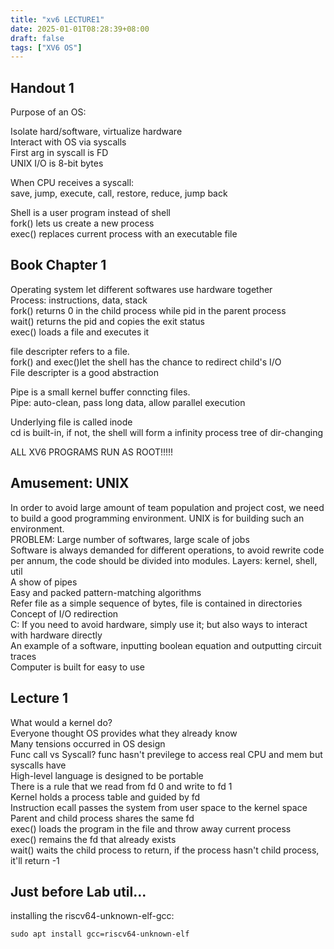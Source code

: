 ```yaml
---
title: "xv6 LECTURE1"
date: 2025-01-01T08:28:39+08:00
draft: false
tags: ["XV6 OS"]
---
```


## Handout 1

Purpose of an OS:

Isolate hard/software, virtualize hardware  
Interact with OS via syscalls  
First arg in syscall is FD  
UNIX I/O is 8-bit bytes  

When CPU receives a syscall:  
save, jump, execute, call, restore, reduce, jump back  

Shell is a user program instead of shell  
fork() lets us create a new process  
exec() replaces current process with an executable file  

## Book Chapter 1

Operating system let different softwares use hardware together  
Process: instructions, data, stack  
fork() returns 0 in the child process while pid in the parent process  
wait() returns the pid and copies the exit status  
exec() loads a file and executes it  

file descripter refers to a file.  
fork() and exec()let the shell has the chance to redirect child's I/O  
File descripter is a good abstraction  

Pipe is a small kernel buffer conncting files.  
Pipe: auto-clean, pass long data, allow parallel execution  

Underlying file is called inode  
cd is built-in, if not, the shell will form a infinity process tree of dir-changing  

ALL XV6 PROGRAMS RUN AS ROOT!!!!!  

## Amusement: UNIX

In order to avoid large amount of team population and project cost, we need to build a good programming environment. UNIX is for building such an environment.  
PROBLEM: Large number of softwares, large scale of jobs  
Software is always demanded for different operations, to avoid rewrite code per annum, the code should be divided into modules.
Layers: kernel, shell, util  
A show of pipes  
Easy and packed pattern-matching algorithms  
Refer file as a simple sequence of bytes, file is contained in directories  
Concept of I/O redirection  
C: If you need to avoid hardware, simply use it; but also ways to interact with hardware directly  
An example of a software, inputting boolean equation and outputting circuit traces  
Computer is built for easy to use  

## Lecture 1

What would a kernel do?  
Everyone thought OS provides what they already know  
Many tensions occurred in OS design  
Func call vs Syscall? func hasn't previlege to access real CPU and mem but syscalls have  
High-level language is designed to be portable  
There is a rule that we read from fd 0 and write to fd 1  
Kernel holds a process table and guided by fd  
Instruction ecall passes the system from user space to the kernel space  
Parent and child process shares the same fd  
exec() loads the program in the file and throw away current process  
exec() remains the fd that already exists  
wait() waits the child process to return, if the process hasn't child process, it'll return -1  

## Just before Lab util...

installing the riscv64-unknown-elf-gcc:  
```shell
sudo apt install gcc=riscv64-unknown-elf
```